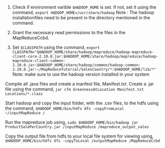 1. Check if environment varible `$HADOOP_HOME` is set. If not, set it using the command,
`export HADOOP_HOME=/usr/share/hadoop`
Note : The hadoop installationfiles need to be present in the directory mentioned in the command.

2. Grant the necessary read permissions to the files in the MapReduceCcbd.

3. Set  `$CLASSPATH` using the command, 
`export CLASSPATH="$HADOOP_HOME/share/hadoop/mapreduce/hadoop-mapreduce-client-core-2.10.0.jar:$HADOOP_HOME/share/hadoop/mapreduce/hadoop-mapreduce-client-common-2.10.0.jar:$HADOOP_HOME/share/hadoop/common/hadoop-common-2.10.0.jar:~/MapReduceTutorial/SalesCountry/*:$HADOOP_HOME/lib/*"`
Note: make sure to use the hadoop version installed in your system

Compile all .java files and create a manfest file, Manifest.txt. Create a .jar file using the command, 
`jar cfm GreennessAtLocation Manifest.txt Locations/*.class`

Start hadoop and copy the input folder, with the .csv files, to the hdfs using the command, 
`$HADOOP_HOME/bin/hdfs dfs -copyFromLocal ~/inputMapReduce /`

Run the mapreduce job using, 
`sudo $HADOOP_HOME/bin/hadoop jar ProductSalePerCountry.jar /inputMapReduce /mapreduce_output_sales`

Copy the output file from hdfs to your local file system for viewing using, 
`$HADOOP_HOME/bin/hdfs dfs -copyToLocal /outputMapReduce /MapReduceCcbd`
